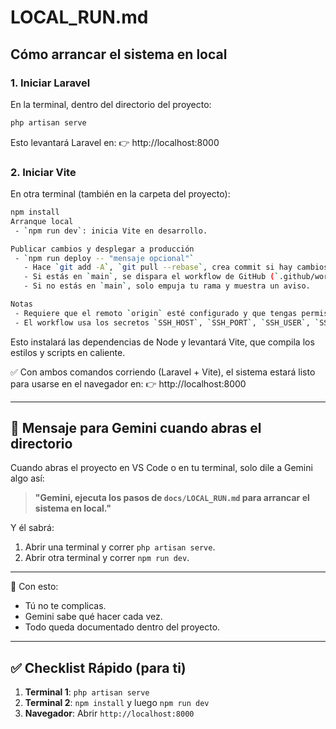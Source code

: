 # LOCAL_RUN.md
## Cómo arrancar el sistema en local

### 1. Iniciar Laravel
En la terminal, dentro del directorio del proyecto:
```bash
php artisan serve
```

Esto levantará Laravel en:
👉 http://localhost:8000

### 2. Iniciar Vite

En otra terminal (también en la carpeta del proyecto):
```bash
npm install
Arranque local
 - `npm run dev`: inicia Vite en desarrollo.

Publicar cambios y desplegar a producción
 - `npm run deploy -- "mensaje opcional"`
   - Hace `git add -A`, `git pull --rebase`, crea commit si hay cambios y hace `git push`.
   - Si estás en `main`, se dispara el workflow de GitHub (`.github/workflows/deploy.yml`) que construye, empaqueta y despliega al servidor.
   - Si no estás en `main`, solo empuja tu rama y muestra un aviso.

Notas
 - Requiere que el remoto `origin` esté configurado y que tengas permisos para empujar.
 - El workflow usa los secretos `SSH_HOST`, `SSH_PORT`, `SSH_USER`, `SSH_KEY` o `SSH_PASSWORD`, y `TARGET_DIR` en GitHub.
```

Esto instalará las dependencias de Node y levantará Vite, que compila los estilos y scripts en caliente.

✅ Con ambos comandos corriendo (Laravel + Vite), el sistema estará listo para usarse en el navegador en:
👉 http://localhost:8000


---

## 📝 Mensaje para Gemini cuando abras el directorio

Cuando abras el proyecto en VS Code o en tu terminal, solo dile a Gemini algo así:

> **"Gemini, ejecuta los pasos de `docs/LOCAL_RUN.md` para arrancar el sistema en local."**

Y él sabrá:
1. Abrir una terminal y correr `php artisan serve`.  
2. Abrir otra terminal y correr `npm run dev`.  

---

📌 Con esto:  
- Tú no te complicas.  
- Gemini sabe qué hacer cada vez.  
- Todo queda documentado dentro del proyecto.  

---

## ✅ Checklist Rápido (para ti)

1.  **Terminal 1**: `php artisan serve`
2.  **Terminal 2**: `npm install` y luego `npm run dev`
3.  **Navegador**: Abrir `http://localhost:8000`
